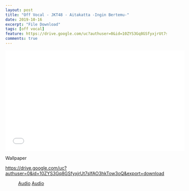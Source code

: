 ```yaml
---
layout: post
title: "Off Vocal - JKT48 - Aitakatta -Ingin Bertemu-"
date: 2019-10-16
excerpt: "File Download"
tags: [off vocal]
feature: https://drive.google.com/uc?authuser=0&id=10ZYS3Gq8GSfyxjrUt7sIfAO3hkTow3oQ&export=download
comments: true
---
```

<iframe width="560" height="315" src="//www.youtube.com/embed/sCUYpaH1s9g" frameborder="0"> </iframe>

Wallpaper

https://drive.google.com/uc?authuser=0&id=10ZYS3Gq8GSfyxjrUt7sIfAO3hkTow3oQ&export=download

<figure class="half">
<a href="https://drive.google.com/uc?authuser=0&id=10fw4-y1yUM4noLjfFkkf3w4RXrq6Doj7&export=download" class="btn" target="_blank" rel="noopener noreferrer"><i class="fa fa-caret-down"></i> Audio</a>
<a href="https://drive.google.com/uc?authuser=0&id=10fw4-y1yUM4noLjfFkkf3w4RXrq6Doj7&export=download" class="btn" target="_blank" rel="noopener noreferrer"><i class="fa fa-arrow-down"></i> Audio</a>
</figure>
